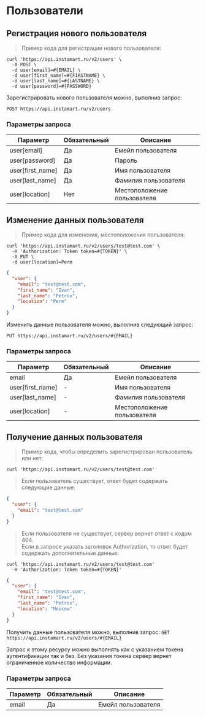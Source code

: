 # Пользователи

## Регистрация нового пользователя

> Пример кода для регистрации нового пользователя:

```shell
curl 'https://api.instamart.ru/v2/users' \
  -X POST \
  -d user[email]=#{EMAIL} \
  -d user[first_name]=#{FIRSTNAME} \
  -d user[last_name]=#{LASTNAME} \
  -d user[password]=#{PASSWORD}
```

Зарегистрировать нового пользователя можно, выполнив запрос:

`POST https://api.instamart.ru/v2/users`

### Параметры запроса

Параметр | Обязательный | Описание
--------- | ------- | -----------
user[email] | Да | Емейл пользователя
user[password] | Да | Пароль
user[first_name] | Да | Имя пользователя
user[last_name] | Да | Фамилия пользователя
user[location] | Нет | Местоположение пользователя

## Изменение данных пользователя

> Пример кода для изменения, местоположения пользователя:

```shell
curl 'https://api.instamart.ru/v2/users/test@test.com' \
  -H 'Authorization: Token token=#{TOKEN}' \
  -X PUT \
  -d user[location]=Perm
```
```json
{
  "user": {
    "email": "test@test.com",
    "first_name": "Ivan",
    "last_name": "Petrov",
    "location": "Perm"
  }
}
```

Изменить данные пользоватeля можно, выполнив следующий запрос:

`PUT https://api.instamart.ru/v2/users/#{EMAIL}`

### Параметры запроса

Параметр | Обязательный | Описание
--------- | ------- | -----------
email | Да | Емейл пользователя
user[first_name] | - | Имя пользователя
user[last_name] | - | Фамилия пользователя
user[location] | - | Местоположение пользователя

## Получение данных пользователя

> Пример кода, чтобы определить зарегистрирован пользователь или нет:

```shell
curl 'https://api.instamart.ru/v2/users/test@test.com'
```
> Если пользователь существует, ответ будет содержать следующие данные:

```json
{
  "user": {
    "email": "test@test.com"
  }
}
```

> Если пользователя не существует, сервер вернет ответ с кодом 404.<br>Если в запросе указать заголовок Authorization, то ответ будет содержать дополнительные данные:

```shell
curl 'https://api.instamart.ru/v2/users/test@test.com'
  -H 'Authorization: Token token=#{TOKEN}'
```

```json
{
  "user": {
    "email": "test@test.com",
    "first_name": "Ivan",
    "last_name": "Petrov",
    "location": "Moscow"
  }
}
```

Получить данные пользователя можно, выполнив запрос:
`GET https://api.instamart.ru/v2/users/#{EMAIL}`

Запрос к этому ресурсу можно выполнять как с указанием токена аутентификации так и без. Без указания токена сервер вернет ограниченное количество информации.

### Параметры запроса

Параметр | Обязательный | Описание
--------- | ------- | -----------
email | Да | Емейл пользователя
